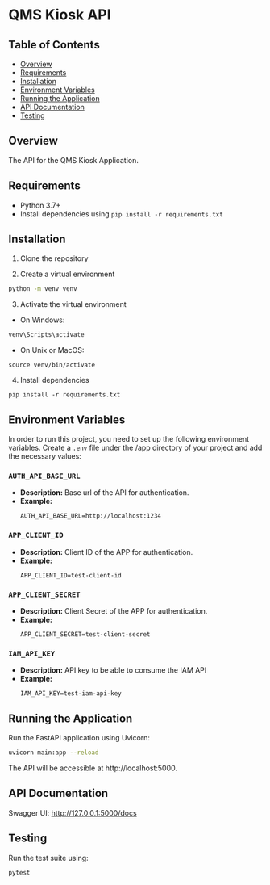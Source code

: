 # QMS Kiosk API

## Table of Contents
- [Overview](#overview)
- [Requirements](#requirements)
- [Installation](#installation)
- [Environment Variables](#environment-variables)
- [Running the Application](#running-the-application)
- [API Documentation](#api-documentation)
- [Testing](#testing)

## Overview

The API for the QMS Kiosk Application.

## Requirements

- Python 3.7+
- Install dependencies using `pip install -r requirements.txt`

## Installation

1. Clone the repository

2. Create a virtual environment
```bash
python -m venv venv
```

3. Activate the virtual environment
- On Windows:
```bash
venv\Scripts\activate
```

- On Unix or MacOS:
```
source venv/bin/activate
```

4. Install dependencies
```
pip install -r requirements.txt
```


## Environment Variables

In order to run this project, you need to set up the following environment variables. Create a `.env` file under the /app directory of your project and add the necessary values:

### `AUTH_API_BASE_URL`

- **Description:** Base url of the API for authentication.
- **Example:** 
  ```plaintext
  AUTH_API_BASE_URL=http://localhost:1234
  ```

### `APP_CLIENT_ID`

- **Description:** Client ID of the APP for authentication.
- **Example:** 
  ```plaintext
  APP_CLIENT_ID=test-client-id
  ```

### `APP_CLIENT_SECRET`

- **Description:** Client Secret of the APP for authentication.
- **Example:** 
  ```plaintext
  APP_CLIENT_SECRET=test-client-secret
  ```

### `IAM_API_KEY`

- **Description:** API key to be able to consume the IAM API
- **Example:** 
  ```plaintext
  IAM_API_KEY=test-iam-api-key
  ```

## Running the Application
Run the FastAPI application using Uvicorn:
```bash
uvicorn main:app --reload
```

The API will be accessible at http://localhost:5000.

## API Documentation
Swagger UI: http://127.0.0.1:5000/docs

## Testing
Run the test suite using:

```bash
pytest
```